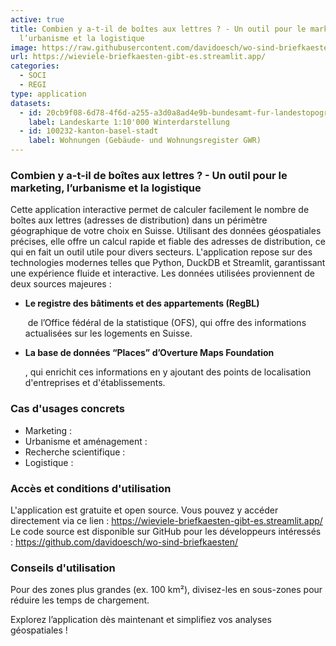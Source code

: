 ```yaml
---
active: true
title: Combien y a-t-il de boîtes aux lettres ? - Un outil pour le marketing,
  l’urbanisme et la logistique
image: https://raw.githubusercontent.com/davidoesch/wo-sind-briefkaesten/refs/heads/master/images/screenshot.png
url: https://wieviele-briefkaesten-gibt-es.streamlit.app/
categories:
  - SOCI
  - REGI
type: application
datasets:
  - id: 20cb9f08-6d78-4f6d-a255-a3d0a8ad4e9b-bundesamt-fur-landestopografie-swisstopo
    label: Landeskarte 1:10'000 Winterdarstellung
  - id: 100232-kanton-basel-stadt
    label: Wohnungen (Gebäude- und Wohnungsregister GWR)
---
```

### Combien y a-t-il de boîtes aux lettres ? - Un outil pour le marketing, l’urbanisme et la logistique

Cette application interactive permet de calculer facilement le nombre de boîtes aux lettres (adresses de distribution) dans un périmètre géographique de votre choix en Suisse. Utilisant des données géospatiales précises, elle offre un calcul rapide et fiable des adresses de distribution, ce qui en fait un outil utile pour divers secteurs. L'application repose sur des technologies modernes telles que Python, DuckDB et Streamlit, garantissant une expérience fluide et interactive. Les données utilisées proviennent de deux sources majeures :

* **Le registre des bâtiments et des appartements (RegBL)**

   de l’Office fédéral de la statistique (OFS), qui offre des informations actualisées sur les logements en Suisse.
* **La base de données “Places” d’Overture Maps Foundation**

  , qui enrichit ces informations en y ajoutant des points de localisation d'entreprises et d'établissements.

### Cas d'usages concrets

* Marketing :
* Urbanisme et aménagement :
* Recherche scientifique :
* Logistique :

### Accès et conditions d'utilisation

L'application est gratuite et open source. Vous pouvez y accéder directement via ce lien : <https://wieviele-briefkaesten-gibt-es.streamlit.app/>
Le code source est disponible sur GitHub pour les développeurs intéressés : <https://github.com/davidoesch/wo-sind-briefkaesten/>

### Conseils d'utilisation

Pour des zones plus grandes (ex. 100 km²), divisez-les en sous-zones pour réduire les temps de chargement.

Explorez l’application dès maintenant et simplifiez vos analyses géospatiales !
